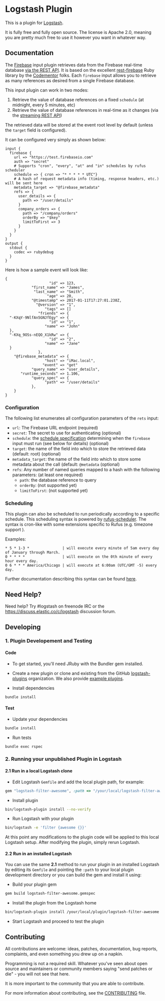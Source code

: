 # Logstash Plugin

This is a plugin for [Logstash](https://github.com/elastic/logstash).

It is fully free and fully open source. The license is Apache 2.0, meaning you are pretty much free to use it however you want in whatever way.

## Documentation

The [Firebase](https://firebase.google.com) input plugin retrieves data from the Firebase real-time 
database [via the REST API](https://firebase.google.com/docs/database/rest/retrieve-data). It is based on the excellent 
[rest-firebase](https://github.com/CodementorIO/rest-firebase) Ruby library by the [Codementor](https://www.codementor.io) folks.
Each `firebase` input allows you to retrieve as many references as desired from a single Firebase database.

This input plugin can work in two modes:
 1. Retrieve the value of database references on a fixed `schedule` (at midnight, every 5 minutes, etc)
 2. Retrieve the value of database references in real-time as it changes 
 (via the [streaming REST API](https://firebase.google.com/docs/database/rest/retrieve-data#section-rest-streaming))

The retrieved data will be stored at the event root level by default (unless the `target` field is configured).

It can be configured very simply as shown below: 
```
input {
  firebase {
    url => "https://test.firebaseio.com"
    auth => "secret"
    # Supports "cron", "every", "at" and "in" schedules by rufus scheduler
    schedule => { cron => "* * * * * UTC"}
    # A hash of request metadata info (timing, response headers, etc.) will be sent here
    metadata_target => "@firebase_metadata"
    refs => {
      user_details => {
        path => "/user/details"
      }
      company_orders => {
        path => "/company/orders"
        orderBy => "$key"
        limitToFirst => 3
      }
    }
  }
}
output {
  stdout {
    codec => rubydebug
  }
}
```

Here is how a sample event will look like:

```
{
                    "id" => 123,
            "first_name" => "James",
             "last_name" => "Smith",
                   "age" => 20,
            "@timestamp" => 2017-01-11T17:27:01.238Z,
              "@version" => "1",
                  "tags" => []
               "friends" => {
  "-KXqY-9NlfAn5GNJfEgy" => {
                    "id" => "1",
                  "name" => "John"
  },
  "-KXq_9OSs-nEQO_X1kRw" => {
                    "id" => "2",
                  "name" => "Jane"
  }
               },
    "@firebase_metadata" => {
                  "host" => "iMac.local",
                 "event" => "get"
            "query_name" => "user_details",
       "runtime_seconds" => 1.106,
            "query_spec" => {
                  "path" => "/user/details"
            },
    }
}
```

### Configuration

The following list enumerates all configuration parameters of the `rets` input:

 * `url`: The Firebase URL endpoint (required)
 * `secret`: The secret to use for authenticating (optional)
 * `schedule`: the [schedule specification](#scheduling) determining when the `firebase` input must run (see below for details) (optional)
 * `target`: the name of the field into which to store the retrieved data (default: root) (optional)
 * `metadata_target`: the name of the field into which to store some metadata about the call (default: `@metadata` (optional)
 * `refs`: Any number of named queries mapped to a hash with the following parameters: (at least one required)
   * `path`: the database reference to query
   * `orderBy`: (not supported yet)
   * `limitToFirst`: (not supported yet) 

### Scheduling

This plugin can also be scheduled to run periodically according to a specific
schedule. This scheduling syntax is powered by [rufus-scheduler](https://github.com/jmettraux/rufus-scheduler).
The syntax is cron-like with some extensions specific to Rufus (e.g. timezone support ).

Examples:

```
* 5 * 1-3 *               | will execute every minute of 5am every day of January through March.
0 * * * *                 | will execute on the 0th minute of every hour every day.
0 6 * * * America/Chicago | will execute at 6:00am (UTC/GMT -5) every day.
```

Further documentation describing this syntax can be found [here](https://github.com/jmettraux/rufus-schedulerparsing-cronlines-and-time-strings).

## Need Help?

Need help? Try #logstash on freenode IRC or the https://discuss.elastic.co/c/logstash discussion forum.

## Developing

### 1. Plugin Developement and Testing

#### Code
- To get started, you'll need JRuby with the Bundler gem installed.

- Create a new plugin or clone and existing from the GitHub [logstash-plugins](https://github.com/logstash-plugins) organization. We also provide [example plugins](https://github.com/logstash-plugins?query=example).

- Install dependencies
```sh
bundle install
```

#### Test

- Update your dependencies

```sh
bundle install
```

- Run tests

```sh
bundle exec rspec
```

### 2. Running your unpublished Plugin in Logstash

#### 2.1 Run in a local Logstash clone

- Edit Logstash `Gemfile` and add the local plugin path, for example:
```ruby
gem "logstash-filter-awesome", :path => "/your/local/logstash-filter-awesome"
```
- Install plugin
```sh
bin/logstash-plugin install --no-verify
```
- Run Logstash with your plugin
```sh
bin/logstash -e 'filter {awesome {}}'
```
At this point any modifications to the plugin code will be applied to this local Logstash setup. After modifying the plugin, simply rerun Logstash.

#### 2.2 Run in an installed Logstash

You can use the same **2.1** method to run your plugin in an installed Logstash by editing its `Gemfile` and pointing the `:path` to your local plugin development directory or you can build the gem and install it using:

- Build your plugin gem
```sh
gem build logstash-filter-awesome.gemspec
```
- Install the plugin from the Logstash home
```sh
bin/logstash-plugin install /your/local/plugin/logstash-filter-awesome.gem
```
- Start Logstash and proceed to test the plugin

## Contributing

All contributions are welcome: ideas, patches, documentation, bug reports, complaints, and even something you drew up on a napkin.

Programming is not a required skill. Whatever you've seen about open source and maintainers or community members  saying "send patches or die" - you will not see that here.

It is more important to the community that you are able to contribute.

For more information about contributing, see the [CONTRIBUTING](https://github.com/elastic/logstash/blob/master/CONTRIBUTING.md) file.
